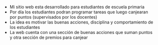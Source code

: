 * Mi sitio web esta desarrollado para estudiantes de escuela primaria
* Por día los estudiantes podran programar tareas que luego canjearan por puntos (supervisados por los docentes) 
* La idea es motivar las buenas acciones, disciplina y comportamiento de los estudiantes
* La web cuenta con una sección de buenas acciones que suman puntos y otra sección de premios para canjear
  
